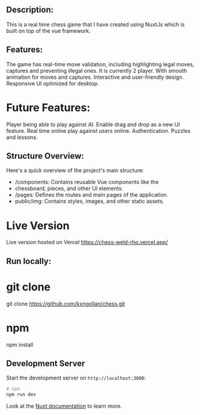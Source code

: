 ## Description:

This is a real time chess game that I have created using NuxtJs which is built on top of the vue framework.

## Features:

The game has real-time move validation, including highlighting legal moves, captures and preventing illegal ones. It is currently 2 player. With smooth animation for moves and captures. Interactive and user-friendly design. Responsive UI optimized for desktop.

# Future Features:

Player being able to play against AI.
Enable drag and drop as a new UI feature.
Real time online play against users online.
Authentication.
Puzzles and lessons.

## Structure Overview:

Here's a quick overview of the project's main structure:

- /components: Contains reusable Vue components like the
- chessboard, pieces, and other UI elements.
- /pages: Defines the routes and main pages of the application.
- public/img: Contains styles, images, and other static assets.

# Live Version

Live version hosted on Vercel https://chess-weld-rho.vercel.app/

## Run locally:

# git clone

git clone https://github.com/kxngollan/chess.git

# npm

npm install

## Development Server

Start the development server on `http://localhost:3000`:

```bash
# npm
npm run dev
```

Look at the [Nuxt documentation](https://nuxt.com/docs/getting-started/introduction) to learn more.
